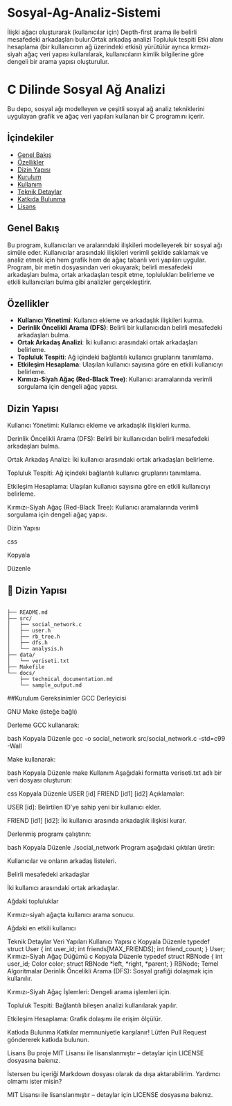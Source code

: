 # Sosyal-Ag-Analiz-Sistemi
İlişki ağacı oluşturarak (kullanıcılar için) Depth-first arama ile belirli mesafedeki arkadaşları bulur.Ortak arkadaş analizi Topluluk tespiti Etki alanı hesaplama (bir kullanıcının ağ üzerindeki etkisi)  yürütülür ayrıca krmızı-siyah ağaç veri yapısı kullanılarak, kullanıcıların kimlik bilgilerine göre dengeli bir arama yapısı oluşturulur.

# C Dilinde Sosyal Ağ Analizi

Bu depo, sosyal ağı modelleyen ve çeşitli sosyal ağ analiz tekniklerini uygulayan grafik ve ağaç veri yapıları kullanan bir C programını içerir.

## İçindekiler
- [Genel Bakış](#genel-bakış)
- [Özellikler](#özellikler)
- [Dizin Yapısı](#dizin-yapısı)
- [Kurulum](#kurulum)
- [Kullanım](#kullanım)
- [Teknik Detaylar](#teknik-detaylar)
- [Katkıda Bulunma](#katkıda-bulunma)
- [Lisans](#lisans)

## Genel Bakış

Bu program, kullanıcıları ve aralarındaki ilişkileri modelleyerek bir sosyal ağı simüle eder. Kullanıcılar arasındaki ilişkileri verimli şekilde saklamak ve analiz etmek için hem grafik hem de ağaç tabanlı veri yapıları uygular. Program, bir metin dosyasından veri okuyarak; belirli mesafedeki arkadaşları bulma, ortak arkadaşları tespit etme, toplulukları belirleme ve etkili kullanıcıları bulma gibi analizler gerçekleştirir.

## Özellikler

- **Kullanıcı Yönetimi**: Kullanıcı ekleme ve arkadaşlık ilişkileri kurma.  
- **Derinlik Öncelikli Arama (DFS)**: Belirli bir kullanıcıdan belirli mesafedeki arkadaşları bulma.  
- **Ortak Arkadaş Analizi**: İki kullanıcı arasındaki ortak arkadaşları belirleme. 
- **Topluluk Tespiti**: Ağ içindeki bağlantılı kullanıcı gruplarını tanımlama.  
- **Etkileşim Hesaplama**: Ulaşılan kullanıcı sayısına göre en etkili kullanıcıyı belirleme.  
- **Kırmızı-Siyah Ağaç (Red-Black Tree)**: Kullanıcı aramalarında verimli sorgulama için dengeli ağaç yapısı. 

## Dizin Yapısı

Kullanıcı Yönetimi: Kullanıcı ekleme ve arkadaşlık ilişkileri kurma.

Derinlik Öncelikli Arama (DFS): Belirli bir kullanıcıdan belirli mesafedeki arkadaşları bulma.

Ortak Arkadaş Analizi: İki kullanıcı arasındaki ortak arkadaşları belirleme.

Topluluk Tespiti: Ağ içindeki bağlantılı kullanıcı gruplarını tanımlama.

Etkileşim Hesaplama: Ulaşılan kullanıcı sayısına göre en etkili kullanıcıyı belirleme.

Kırmızı-Siyah Ağaç (Red-Black Tree): Kullanıcı aramalarında verimli sorgulama için dengeli ağaç yapısı.

Dizin Yapısı

css

Kopyala

Düzenle

## 📁 Dizin Yapısı

```plaintext

├── README.md
├── src/
│   ├── social_network.c
│   ├── user.h
│   ├── rb_tree.h
│   ├── dfs.h
│   └── analysis.h
├── data/
│   └── veriseti.txt
├── Makefile
└── docs/
    ├── technical_documentation.md
    └── sample_output.md
```

##Kurulum
Gereksinimler
GCC Derleyicisi

GNU Make (isteğe bağlı)

Derleme
GCC kullanarak:

bash
Kopyala
Düzenle
gcc -o social_network src/social_network.c -std=c99 -Wall

Make kullanarak:

bash
Kopyala
Düzenle
make
Kullanım
Aşağıdaki formatta veriseti.txt adlı bir veri dosyası oluşturun:

css
Kopyala
Düzenle
USER [id]
FRIEND [id1] [id2]
Açıklamalar:

USER [id]: Belirtilen ID’ye sahip yeni bir kullanıcı ekler.

FRIEND [id1] [id2]: İki kullanıcı arasında arkadaşlık ilişkisi kurar.

Derlenmiş programı çalıştırın:

bash
Kopyala
Düzenle
./social_network
Program aşağıdaki çıktıları üretir:

Kullanıcılar ve onların arkadaş listeleri.

Belirli mesafedeki arkadaşlar

İki kullanıcı arasındaki ortak arkadaşlar.

Ağdaki topluluklar

Kırmızı-siyah ağaçta kullanıcı arama sonucu.

Ağdaki en etkili kullanıcı

Teknik Detaylar
Veri Yapıları
Kullanıcı Yapısı
c
Kopyala
Düzenle
typedef struct User {
    int user_id;
    int friends[MAX_FRIENDS];
    int friend_count;
} User;
Kırmızı-Siyah Ağaç Düğümü
c
Kopyala
Düzenle
typedef struct RBNode {
    int user_id;
    Color color;
    struct RBNode *left, *right, *parent;
} RBNode;
Temel Algoritmalar
Derinlik Öncelikli Arama (DFS): Sosyal grafiği dolaşmak için kullanılır.

Kırmızı-Siyah Ağaç İşlemleri: Dengeli arama işlemleri için.

Topluluk Tespiti: Bağlantılı bileşen analizi kullanılarak yapılır.

Etkileşim Hesaplama: Grafik dolaşımı ile erişim ölçülür.

Katkıda Bulunma
Katkılar memnuniyetle karşılanır! Lütfen Pull Request göndererek katkıda bulunun.

Lisans
Bu proje MIT Lisansı ile lisanslanmıştır – detaylar için LICENSE dosyasına bakınız.

İstersen bu içeriği Markdown dosyası olarak da dışa aktarabilirim. Yardımcı olmamı ister misin?






 MIT Lisansı ile lisanslanmıştır – detaylar için LICENSE dosyasına bakınız.
